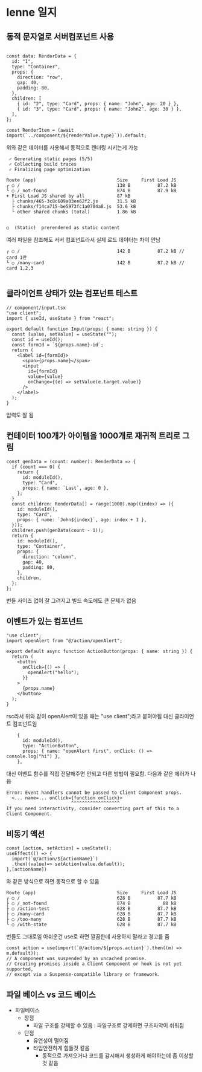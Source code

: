 # lenne 일지

## 동적 문자열로 서버컴포넌트 사용
```

const data: RenderData = {
  id: "1",
  type: "Container",
  props: {
    direction: "row",
    gap: 40,
    padding: 80,
  },
  children: [
    { id: "2", type: "Card", props: { name: "John", age: 20 } },
    { id: "3", type: "Card", props: { name: "John2", age: 30 } },
  ],
};

const RenderItem = (await import(`../component/${renderValue.type}`)).default;
```

위와 같은 데이터를 사용해서 동적으로 렌더링 시키는게 가능

```
 ✓ Generating static pages (5/5)
 ✓ Collecting build traces    
 ✓ Finalizing page optimization    

Route (app)                              Size     First Load JS
┌ ○ /                                    138 B          87.2 kB
└ ○ /_not-found                          874 B          87.9 kB
+ First Load JS shared by all            87 kB
  ├ chunks/465-3c8c609a03ee62f2.js       31.5 kB
  ├ chunks/f14ca715-be5973fc1a0704a8.js  53.6 kB
  └ other shared chunks (total)          1.86 kB


○  (Static)  prerendered as static content
```

여러 파일을 참조해도 서버 컴포넌트라서 실제 로드 데이터는 차이 안남
```
┌ ○ /                                    142 B          87.2 kB // card 1만
└ ○ /many-card                           142 B          87.2 kB // card 1,2,3


```

## 클라이언트 상태가 있는 컴포넌트 테스트
```tsx
// component/input.tsx
"use client";
import { useId, useState } from "react";

export default function Input(props: { name: string }) {
  const [value, setValue] = useState("");
  const id = useId();
  const formId = `${props.name}-id`;
  return (
    <label id={formId}>
      <span>{props.name}</span>
      <input
        id={formId}
        value={value}
        onChange={(e) => setValue(e.target.value)}
      />
    </label>
  );
}
```

입력도 잘 됨

## 컨테이터 100개가 아이템을 1000개로 재귀적 트리로 그림
```tsx
const genData = (count: number): RenderData => {
  if (count === 0) {
    return {
      id: moduleId(),
      type: "Card",
      props: { name: `Last`, age: 0 },
    };
  }
  const children: RenderData[] = range(1000).map((index) => ({
    id: moduleId(),
    type: "Card",
    props: { name: `John${index}`, age: index + 1 },
  }));
  children.push(genData(count - 1));
  return {
    id: moduleId(),
    type: "Container",
    props: {
      direction: "column",
      gap: 40,
      padding: 80,
    },
    children,
  };
};

```

번들 사이즈 없이 잘 그려지고 빌드 속도에도 큰 문제가 없음

## 이벤트가 있는 컴포넌트
```tsx
"use client";
import openAlert from "@/action/openAlert";

export default async function ActionButton(props: { name: string }) {
  return (
    <button
      onClick={() => {
        openAlert("hello");
      }}
    >
      {props.name}
    </button>
  );
}
```
rsc라서 위와 같이 openAlert이 있을 때는 "use client";라고 붙혀야됨
대신 클라이언트 컴포넌트임
```tsx
    {
      id: moduleId(),
      type: "ActionButton",
      props: { name: "openAlert first", onClick: () => console.log("hi") },
    },
```
대신 이벤트 함수를 직접 전달해주면 안되고 다른 방법이 필요함. 다음과 같은 에러가 나옴
```
Error: Event handlers cannot be passed to Client Component props.
  <... name=... onClick={function onClick}>
                        ^^^^^^^^^^^^^^^^^^
If you need interactivity, consider converting part of this to a Client Component.
```

## 비동기 액션
```tsx
const [action, setAction] = useState();
useEffect(() => {
  import(`@/action/${actionName}`)
  .then((value)=> setAction(value.default));
},[actionName])
```
와 같은 방식으로 하면 동적으로 할 수 있음
```
Route (app)                              Size     First Load JS
┌ ○ /                                    628 B          87.7 kB
├ ○ /_not-found                          874 B            88 kB
├ ○ /action-test                         628 B          87.7 kB
├ ○ /many-card                           628 B          87.7 kB
├ ○ /too-many                            628 B          87.7 kB
└ ○ /with-state                          628 B          87.7 kB
```
번들도 그대로임
아쉬운건 use로 하면 깔끔한데 사용하지 말라고 경고를 줌

```tsx
const action = use(import(`@/action/${props.action}`).then((m) => m.default));
// A component was suspended by an uncached promise. 
// Creating promises inside a Client Component or hook is not yet supported, 
// except via a Suspense-compatible library or framework.
```

## 파일 베이스 vs 코드 베이스
- 파일베이스
  - 장점
    - 파일 구조를 강제할 수 있음 : 파일구조로 강제하면 구조파악이 쉬워짐
  - 단점
    - 유연성이 떨어짐
    - 타입안전하게 힘들것 같음
      - 동적으로 가져오거나 코드를 감시해서 생성하게 해야하는데 좀 이상할 것 같음